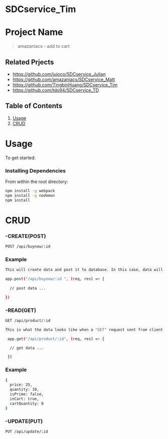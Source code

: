 # SDCservice_Tim

# Project Name 

> amazaniacs - add to cart 

## Related Prjects 

  - https://github.com/jujoco/SDCservice_Julian
  - https://github.com/amazaniacs/SDCservice_Matt
  - https://github.com/TingbinHuang/SDCservice_Tim
  - https://github.com/tdo94/SDCservice_TD

## Table of Contents

1. [Usage](#Usage)
2. [CRUD](#CRUD)

# Usage 

To get started: 

### Installing Dependencies

From within the root directory:

```sh
npm install -g webpack
npm install -g nodemon
npm install
```

# CRUD

### -CREATE(POST)
```sh 
POST /api/buynow/:id 
``` 

### Example
```sh
This will create data and post it to database. In this case, data will be insert to DB when user make any purchases.

app.post("/api/buynow/:id ", (req, res) => {
  
  // post data ... 

})
```

### -READ(GET) 
```sh
GET /api/product/:id  
```

```sh
This is what the data looks like when a "GET" request sent from client to server. 

 app.get("/api/product/:id", (req, res) => {

  // get data ... 

 })
``` 

### Example
```sh 
{
  price: 25, 
  quantity: 10,
  isPrime: false,
  inCart: true,
  cartQuantity: 0
}
```

### -UPDATE(PUT) 

```sh
PUT /api/update/:id 
```

```sh 

``` 





